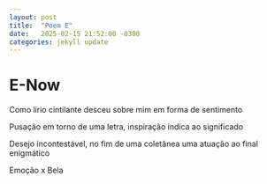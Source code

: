 ```yaml
---
layout: post
title:  "Poem E" 
date:   2025-02-15 21:52:00 -0300
categories: jekyll update
---
```

# E-Now

Como lírio cintilante desceu sobre mim em forma
de sentimento

Pusação em torno de uma letra, inspiração indica
ao significado 

Desejo incontestável, no fim de uma coletânea uma
atuação ao final enigmático

Emoção x Bela 